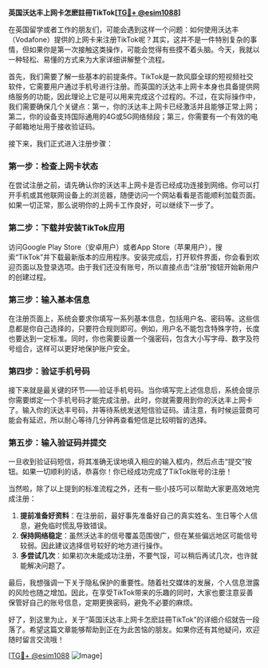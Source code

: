 **英国沃达丰上网卡怎麽註冊TikTok[[TG💪+ @esim1088](https://t.me/s/esim1088)]**

在英国留学或者工作的朋友们，可能会遇到这样一个问题：如何使用沃达丰（Vodafone）提供的上网卡来注册TikTok呢？其实，这并不是一件特别复杂的事情，但如果你是第一次接触这类操作，可能会觉得有些摸不着头脑。今天，我就以一种轻松、易懂的方式来为大家详细讲解整个流程。

首先，我们需要了解一些基本的前提条件。TikTok是一款风靡全球的短视频社交软件，它需要用户通过手机号进行注册。而英国的沃达丰上网卡本身也具备提供网络服务的功能，因此理论上它是可以用来完成这个过程的。不过，在实际操作中，我们需要确保几个关键点：第一，你的沃达丰上网卡已经激活并且能够正常上网；第二，你的设备支持国际通用的4G或5G网络频段；第三，你需要有一个有效的电子邮箱地址用于接收验证码。

接下来，我们正式进入注册步骤：

### 第一步：检查上网卡状态

在尝试注册之前，请先确认你的沃达丰上网卡是否已经成功连接到网络。你可以打开手机或其他联网设备上的浏览器，随便访问一个网站看看是否能顺利加载页面。如果一切正常，那么说明你的上网卡工作良好，可以继续下一步了。

### 第二步：下载并安装TikTok应用

访问Google Play Store（安卓用户）或者App Store（苹果用户），搜索“TikTok”并下载最新版本的应用程序。安装完成后，打开软件界面，你会看到欢迎页面以及登录选项。由于我们还没有账号，所以直接点击“注册”按钮开始新用户的创建过程。

### 第三步：输入基本信息

在注册页面上，系统会要求你填写一系列基本信息，包括用户名、密码等。这些信息都是你自己选择的，只要符合规则即可。例如，用户名不能包含特殊字符，长度也要达到一定标准。同时，你也需要设置一个强密码，包含大小写字母、数字及符号组合，这样可以更好地保护账户安全。

### 第四步：验证手机号码

接下来就是最关键的环节——验证手机号码。当你填写完上述信息后，系统会提示你需要绑定一个手机号码才能完成注册。此时，你就需要用到你的沃达丰上网卡了。输入你的沃达丰号码，并等待系统发送短信验证码。请注意，有时候运营商可能会有延迟，所以耐心等待几分钟再查看短信是比较明智的选择。

### 第五步：输入验证码并提交

一旦收到验证码短信，将其准确无误地填入相应的输入框内，然后点击“提交”按钮。如果一切顺利的话，恭喜你！你已经成功完成了TikTok账号的注册！

当然啦，除了以上提到的标准流程之外，还有一些小技巧可以帮助大家更高效地完成注册：

1. **提前准备好资料**：在注册前，最好事先准备好自己的真实姓名、生日等个人信息，避免临时慌乱导致错误。
2. **保持网络稳定**：虽然沃达丰的信号覆盖范围很广，但在某些偏远地区可能信号较弱。因此建议选择信号较好的地方进行操作。
3. **多尝试几次**：如果初次未能成功注册，不要气馁，可以稍后再试几次，也许就能解决问题了。

最后，我想强调一下关于隐私保护的重要性。随着社交媒体的发展，个人信息泄露的风险也随之增加。因此，在享受TikTok带来的乐趣的同时，大家也要注意妥善保管好自己的账号信息，定期更换密码，避免不必要的麻烦。

好了，到这里为止，关于“英国沃达丰上网卡怎麽註冊TikTok”的详细介绍就告一段落了。希望这篇文章能够帮助到正在为此苦恼的朋友。如果你还有其他疑问，欢迎随时留言交流哦！

[[TG💪+ @esim1088](https://t.me/s/esim1088) ![Image](https://i.postimg.cc/4NQfJmqS/Snipaste-2025-05-13-00-14-12.png)]